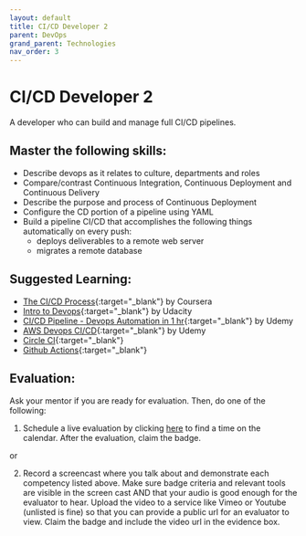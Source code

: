 ```yaml
---
layout: default
title: CI/CD Developer 2
parent: DevOps
grand_parent: Technologies
nav_order: 3
---
```

# CI/CD Developer 2


A developer who can build and manage full CI/CD pipelines.

## Master the following skills:

- Describe devops as it relates to culture, departments and roles
- Compare/contrast Continuous Integration, Continuous Deployment and Continuous Delivery
- Describe the purpose and process of Continuous Deployment
- Configure the CD portion of a pipeline using YAML
- Build a pipeline CI/CD that accomplishes the following things automatically on every push:
  - deploys deliverables to a remote web server
  - migrates a remote database

## Suggested Learning:

- [The CI/CD Process](https://www.coursera.org/lecture/uva-darden-continous-delivery-devops/the-ci-cd-process-QZG2b){:target="\_blank"} by Coursera
- [Intro to Devops](https://www.udacity.com/course/intro-to-devops--ud611){:target="\_blank"} by Udacity
- [CI/CD Pipeline - Devops Automation in 1 hr](https://www.udemy.com/course/ci-cd-pinepline-devops-automation-in-1-hr/){:target="\_blank"} by Udemy
- [AWS Devops CI/CD](https://www.udemy.com/course/nodejs-cicd-aws-codepipeline-codebuild-mocha-zero-to-hero/){:target="\_blank"} by Udemy
- [Circle CI](https://circleci.com/){:target="\_blank"}
- [Github Actions](https://github.com/features/actions){:target="\_blank"}

## Evaluation:

Ask your mentor if you are ready for evaluation. Then, do one of the following:

1. Schedule a live evaluation by clicking [here](https://api.logro.io/widget/appointment/codex-evals/full-stack) to find a time on the calendar. After the evaluation, claim the badge.

or

2. Record a screencast where you talk about and demonstrate each competency listed above. Make sure badge criteria and relevant tools are visible in the screen cast AND that your audio is good enough for the evaluator to hear. Upload the video to a service like Vimeo or Youtube (unlisted is fine) so that you can provide a public url for an evaluator to view. Claim the badge and include the video url in the evidence box.
